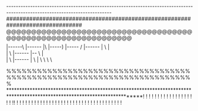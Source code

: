 --------------------------------------------------------------------------------------------------------------------------###############################################################################
@@@@@@@@@@@@@@@@@@@@@@@@@@@@@@@@@@@@@@@@@@@@@@@@@@@@@@@@@@@@@@
$$$$$$$$$$$$$$$$$$$$$$$$$$$$$$$$$$$$$$$$$$$$$$$$$$$$$$$$$$$$$$$$$$$$$$$$$$$$$$$$$$$$
|------\      |------    |\        |-----)
|-----   /     |------    |  \     |          \
|         \        |------   |-- \   |           \
|           \      |------   |    \   |  \  \ \ \





%%%%%%%%%%%%%%%%%%%%%%%%%%%%%%%%%%%%%%%%%%%%%%%%%%%%%%%%%%%%%%%%%%%%%%%%%
**************************************************************************************************************************! ! ! ! ! ! ! ! !  ! ! ! !  ! ! ! ! ! !  !! !  ! ! ! ! ! !  ! ! ! ! ! ! !  ! ! ! ! ! !  ! ! ! ! ! ! ! !  ! ! ! ! ! ! !  !